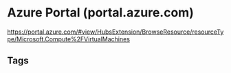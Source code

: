 # Azure Portal (portal.azure.com)

<https://portal.azure.com/#view/HubsExtension/BrowseResource/resourceType/Microsoft.Compute%2FVirtualMachines>

## Tags


